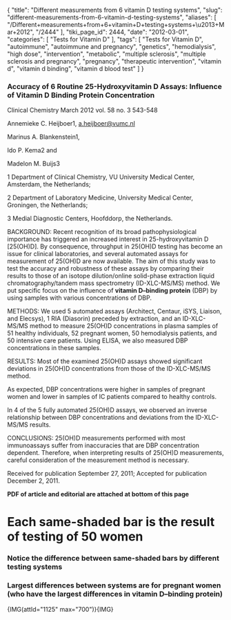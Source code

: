 {
    "title": "Different measurements from 6 vitamin D testing systems",
    "slug": "different-measurements-from-6-vitamin-d-testing-systems",
    "aliases": [
        "/Different+measurements+from+6+vitamin+D+testing+systems+\u2013+Mar+2012",
        "/2444"
    ],
    "tiki_page_id": 2444,
    "date": "2012-03-01",
    "categories": [
        "Tests for Vitamin D"
    ],
    "tags": [
        "Tests for Vitamin D",
        "autoimmune",
        "autoimmune and pregnancy",
        "genetics",
        "hemodialysis",
        "high dose",
        "intervention",
        "metabolic",
        "multiple sclerosis",
        "multiple sclerosis and pregnancy",
        "pregnancy",
        "therapeutic intervention",
        "vitamin d",
        "vitamin d binding",
        "vitamin d blood test"
    ]
}


### Accuracy of 6 Routine 25-Hydroxyvitamin D Assays: Influence of Vitamin D Binding Protein Concentration

Clinical Chemistry March 2012 vol. 58 no. 3 543-548

Annemieke C. Heijboer1, a.heijboer@vumc.nl

Marinus A. Blankenstein1,

Ido P. Kema2 and

Madelon M. Buijs3

1 Department of Clinical Chemistry, VU University Medical Center, Amsterdam, the Netherlands;

2 Department of Laboratory Medicine, University Medical Center, Groningen, the Netherlands;

3 Medial Diagnostic Centers, Hoofddorp, the Netherlands.

BACKGROUND: Recent recognition of its broad pathophysiological importance has triggered an increased interest in 25-hydroxyvitamin D <span>[25(OH)D]</span>. By consequence, throughput in 25(OH)D testing has become an issue for clinical laboratories, and several automated assays for measurement of 25(OH)D are now available. The aim of this study was to test the accuracy and robustness of these assays by comparing their results to those of an isotope dilution/online solid-phase extraction liquid chromatography/tandem mass spectrometry (ID-XLC-MS/MS) method. We put specific focus on the influence of  **vitamin D–binding protein**  (DBP) by using samples with various concentrations of DBP.

METHODS: We used 5 automated assays (Architect, Centaur, iSYS, Liaison, and Elecsys), 1 RIA (Diasorin) preceded by extraction, and an ID-XLC-MS/MS method to measure 25(OH)D concentrations in plasma samples of 51 healthy individuals, 52 pregnant women, 50 hemodialysis patients, and 50 intensive care patients. Using ELISA, we also measured DBP concentrations in these samples.

RESULTS: Most of the examined 25(OH)D assays showed significant deviations in 25(OH)D concentrations from those of the ID-XLC-MS/MS method. 

As expected, DBP concentrations were higher in samples of pregnant women and lower in samples of IC patients compared to healthy controls. 

In 4 of the 5 fully automated 25(OH)D assays, we observed an inverse relationship between DBP concentrations and deviations from the ID-XLC-MS/MS results.

CONCLUSIONS: 25(OH)D measurements performed with most immunoassays suffer from inaccuracies that are DBP concentration dependent. Therefore, when interpreting results of 25(OH)D measurements, careful consideration of the measurement method is necessary.

Received for publication September 27, 2011;     Accepted for publication December 2, 2011.

 **PDF of article and editorial are attached at bottom of this page** 

# Each same-shaded bar is the result of testing of 50 women

### Notice the difference between same-shaded  bars by different testing systems

### Largest differences between systems are for pregnant women (who have the largest differences in vitamin D–binding protein)

{IMG(attId="1125" max="700")}{IMG}